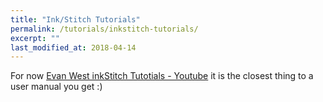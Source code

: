 ```yaml
---
title: "Ink/Stitch Tutorials"
permalink: /tutorials/inkstitch-tutorials/
excerpt: ""
last_modified_at: 2018-04-14
---
```


For now [Evan West inkStitch Tutotials - Youtube](https://www.youtube.com/watch?v=w7ZjgxdcAp4&list=PLMNtO24YQeCzjclRoMFO-fZFu4TrZUKs3) it is the closest thing to a user manual you get :)
